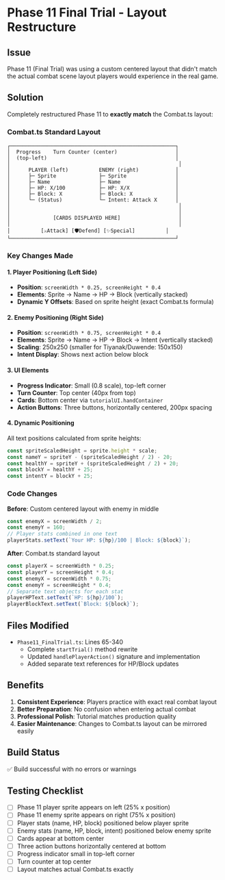 # Phase 11 Final Trial - Layout Restructure

## Issue
Phase 11 (Final Trial) was using a custom centered layout that didn't match the actual combat scene layout players would experience in the real game.

## Solution
Completely restructured Phase 11 to **exactly match** the Combat.ts layout:

### Combat.ts Standard Layout
```
┌──────────────────────────────────────────────────────┐
│  Progress    Turn Counter (center)                   │
│  (top-left)                                          │
│                                                       │
│      PLAYER (left)          ENEMY (right)            │
│      ├─ Sprite              ├─ Sprite                │
│      ├─ Name                ├─ Name                  │
│      ├─ HP: X/100           ├─ HP: X/X               │
│      ├─ Block: X            ├─ Block: X              │
│      └─ (Status)            └─ Intent: Attack X      │
│                                                       │
│                                                       │
│              [CARDS DISPLAYED HERE]                   │
│                                                       │
│          [⚔️Attack] [🛡️Defend] [✨Special]          │
└──────────────────────────────────────────────────────┘
```

### Key Changes Made

#### 1. Player Positioning (Left Side)
- **Position**: `screenWidth * 0.25, screenHeight * 0.4`
- **Elements**: Sprite → Name → HP → Block (vertically stacked)
- **Dynamic Y Offsets**: Based on sprite height (exact Combat.ts formula)

#### 2. Enemy Positioning (Right Side)
- **Position**: `screenWidth * 0.75, screenHeight * 0.4`
- **Elements**: Sprite → Name → HP → Block → Intent (vertically stacked)
- **Scaling**: 250x250 (smaller for Tiyanak/Duwende: 150x150)
- **Intent Display**: Shows next action below block

#### 3. UI Elements
- **Progress Indicator**: Small (0.8 scale), top-left corner
- **Turn Counter**: Top center (40px from top)
- **Cards**: Bottom center via `tutorialUI.handContainer`
- **Action Buttons**: Three buttons, horizontally centered, 200px spacing

#### 4. Dynamic Positioning
All text positions calculated from sprite heights:
```typescript
const spriteScaledHeight = sprite.height * scale;
const nameY = spriteY - (spriteScaledHeight / 2) - 20;
const healthY = spriteY + (spriteScaledHeight / 2) + 20;
const blockY = healthY + 25;
const intentY = blockY + 25;
```

### Code Changes

**Before**: Custom centered layout with enemy in middle
```typescript
const enemyX = screenWidth / 2;
const enemyY = 160;
// Player stats combined in one text
playerStats.setText(`Your HP: ${hp}/100 | Block: ${block}`);
```

**After**: Combat.ts standard layout
```typescript
const playerX = screenWidth * 0.25;
const playerY = screenHeight * 0.4;
const enemyX = screenWidth * 0.75;
const enemyY = screenHeight * 0.4;
// Separate text objects for each stat
playerHPText.setText(`HP: ${hp}/100`);
playerBlockText.setText(`Block: ${block}`);
```

## Files Modified
- `Phase11_FinalTrial.ts`: Lines 65-340
  - Complete `startTrial()` method rewrite
  - Updated `handlePlayerAction()` signature and implementation
  - Added separate text references for HP/Block updates

## Benefits
1. **Consistent Experience**: Players practice with exact real combat layout
2. **Better Preparation**: No confusion when entering actual combat
3. **Professional Polish**: Tutorial matches production quality
4. **Easier Maintenance**: Changes to Combat.ts layout can be mirrored easily

## Build Status
✅ Build successful with no errors or warnings

## Testing Checklist
- [ ] Phase 11 player sprite appears on left (25% x position)
- [ ] Phase 11 enemy sprite appears on right (75% x position)
- [ ] Player stats (name, HP, block) positioned below player sprite
- [ ] Enemy stats (name, HP, block, intent) positioned below enemy sprite
- [ ] Cards appear at bottom center
- [ ] Three action buttons horizontally centered at bottom
- [ ] Progress indicator small in top-left corner
- [ ] Turn counter at top center
- [ ] Layout matches actual Combat.ts exactly
